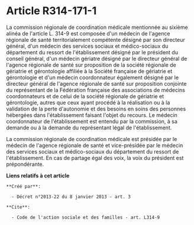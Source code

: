 # Article R314-171-1

La commission régionale de coordination médicale mentionnée au sixième alinéa de l'article L. 314-9 est composée d'un médecin
de l'agence régionale de santé territorialement compétente désigné par son directeur général, d'un médecin des services
sociaux et médico-sociaux du département du ressort de l'établissement désigné par le président du conseil général, d'un
médecin gériatre désigné par le directeur général de l'agence régionale de santé sur proposition de la société régionale de
gériatrie et gérontologie affiliée à la Société française de gériatrie et gérontologie et d'un médecin coordonnateur
également désigné par le directeur général de l'agence régionale de santé sur proposition conjointe du représentant de la
Fédération française des associations de médecins coordonnateurs et de celui de la société régionale de gériatrie et
gérontologie, autres que ceux ayant procédé à la réalisation ou à la validation de la perte d'autonomie et des besoins en
soins des personnes hébergées dans l'établissement faisant l'objet du recours. Le médecin coordonnateur de l'établissement
est entendu par la commission, à sa demande ou à la demande du représentant légal de l'établissement. 

La commission régionale de coordination médicale est présidée par le médecin de l'agence régionale de santé et vice-présidée
par le médecin des services sociaux et médico-sociaux du département du ressort de l'établissement. En cas de partage égal
des voix, la voix du président est prépondérante.

**Liens relatifs à cet article**

	**Créé par**:

	  - Décret n°2013-22 du 8 janvier 2013 - art. 3

	**Cite**:

	  - Code de l'action sociale et des familles - art. L314-9
